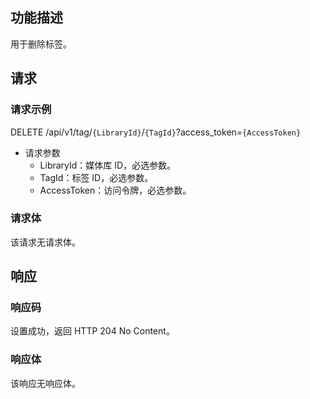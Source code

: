 ## 功能描述

用于删除标签。

## 请求

### 请求示例  

DELETE /api/v1/tag/`{LibraryId}`/`{TagId}`?access_token=`{AccessToken}`

- 请求参数
    - LibraryId：媒体库 ID，必选参数。
    - TagId：标签 ID，必选参数。
    - AccessToken：访问令牌，必选参数。

### 请求体

该请求无请求体。

## 响应

### 响应码

设置成功，返回 HTTP 204 No Content。

### 响应体

该响应无响应体。
